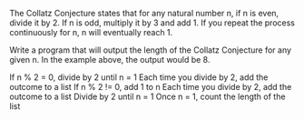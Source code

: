 The Collatz Conjecture states that for any natural number n, if n is even, divide it by 2. If n is odd, multiply it by 3 and add 1. If you repeat the process continuously for n, n will eventually reach 1.

Write a program that will output the length of the Collatz Conjecture for any given n. In the example above, the output would be 8.

If n % 2 = 0, divide by 2 until n = 1
Each time you divide by 2, add the outcome to a list
If n % 2 != 0, add 1 to n
Each time you divide by 2, add the outcome to a list
Divide by 2 until n = 1
Once n = 1, count the length of the list
